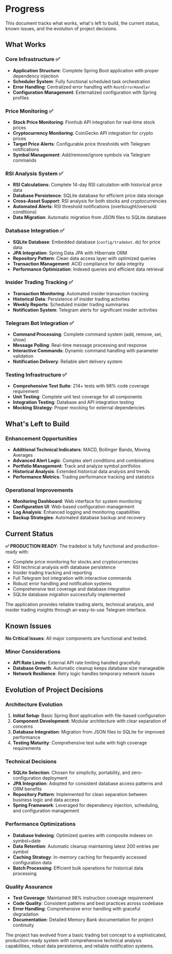 # Progress

This document tracks what works, what's left to build, the current status, known issues, and the evolution of project decisions.

## What Works

### Core Infrastructure ✅
- **Application Structure**: Complete Spring Boot application with proper dependency injection
- **Scheduler System**: Fully functional scheduled task orchestration
- **Error Handling**: Centralized error handling with `RootErrorHandler`
- **Configuration Management**: Externalized configuration with Spring profiles

### Price Monitoring ✅
- **Stock Price Monitoring**: Finnhub API integration for real-time stock prices
- **Cryptocurrency Monitoring**: CoinGecko API integration for crypto prices  
- **Target Price Alerts**: Configurable price thresholds with Telegram notifications
- **Symbol Management**: Add/remove/ignore symbols via Telegram commands

### RSI Analysis System ✅
- **RSI Calculations**: Complete 14-day RSI calculation with historical price data
- **Database Persistence**: SQLite database for efficient price data storage
- **Cross-Asset Support**: RSI analysis for both stocks and cryptocurrencies
- **Automated Alerts**: RSI threshold notifications (overbought/oversold conditions)
- **Data Migration**: Automatic migration from JSON files to SQLite database

### Database Integration ✅
- **SQLite Database**: Embedded database (`config/tradebot.db`) for price data
- **JPA Integration**: Spring Data JPA with Hibernate ORM
- **Repository Pattern**: Clean data access layer with optimized queries
- **Transaction Management**: ACID compliance for data integrity
- **Performance Optimization**: Indexed queries and efficient data retrieval

### Insider Trading Tracking ✅  
- **Transaction Monitoring**: Automated insider transaction tracking
- **Historical Data**: Persistence of insider trading activities
- **Weekly Reports**: Scheduled insider trading summaries
- **Notification System**: Telegram alerts for significant insider activities

### Telegram Bot Integration ✅
- **Command Processing**: Complete command system (add, remove, set, show)
- **Message Polling**: Real-time message processing and response
- **Interactive Commands**: Dynamic command handling with parameter validation
- **Notification Delivery**: Reliable alert delivery system

### Testing Infrastructure ✅
- **Comprehensive Test Suite**: 214+ tests with 98% code coverage requirement
- **Unit Testing**: Complete unit test coverage for all components
- **Integration Testing**: Database and API integration testing
- **Mocking Strategy**: Proper mocking for external dependencies

## What's Left to Build

### Enhancement Opportunities
- **Additional Technical Indicators**: MACD, Bollinger Bands, Moving Averages
- **Advanced Alert Logic**: Complex alert conditions and combinations
- **Portfolio Management**: Track and analyze symbol portfolios
- **Historical Analysis**: Extended historical data analysis and trends
- **Performance Metrics**: Trading performance tracking and statistics

### Operational Improvements
- **Monitoring Dashboard**: Web interface for system monitoring
- **Configuration UI**: Web-based configuration management
- **Log Analysis**: Enhanced logging and monitoring capabilities
- **Backup Strategies**: Automated database backup and recovery

## Current Status

**✅ PRODUCTION READY**: The tradebot is fully functional and production-ready with:

- Complete price monitoring for stocks and cryptocurrencies
- RSI technical analysis with database persistence
- Insider trading tracking and reporting
- Full Telegram bot integration with interactive commands
- Robust error handling and notification systems
- Comprehensive test coverage and database integration
- SQLite database migration successfully implemented

The application provides reliable trading alerts, technical analysis, and insider trading insights through an easy-to-use Telegram interface.

## Known Issues

**No Critical Issues**: All major components are functional and tested.

### Minor Considerations
- **API Rate Limits**: External API rate limiting handled gracefully
- **Database Growth**: Automatic cleanup keeps database size manageable
- **Network Resilience**: Retry logic handles temporary network issues

## Evolution of Project Decisions

### Architecture Evolution
1. **Initial Setup**: Basic Spring Boot application with file-based configuration
2. **Component Development**: Modular architecture with clear separation of concerns
3. **Database Integration**: Migration from JSON files to SQLite for improved performance
4. **Testing Maturity**: Comprehensive test suite with high coverage requirements

### Technical Decisions
- **SQLite Selection**: Chosen for simplicity, portability, and zero-configuration deployment
- **JPA Integration**: Adopted for consistent database access patterns and ORM benefits
- **Repository Pattern**: Implemented for clean separation between business logic and data access
- **Spring Framework**: Leveraged for dependency injection, scheduling, and configuration management

### Performance Optimizations
- **Database Indexing**: Optimized queries with composite indexes on symbol+date
- **Data Retention**: Automatic cleanup maintaining latest 200 entries per symbol
- **Caching Strategy**: In-memory caching for frequently accessed configuration data
- **Batch Processing**: Efficient bulk operations for historical data processing

### Quality Assurance
- **Test Coverage**: Maintained 98% instruction coverage requirement
- **Code Quality**: Consistent patterns and best practices across codebase
- **Error Handling**: Comprehensive error handling with graceful degradation
- **Documentation**: Detailed Memory Bank documentation for project continuity

The project has evolved from a basic trading bot concept to a sophisticated, production-ready system with comprehensive technical analysis capabilities, robust data persistence, and reliable notification systems.
